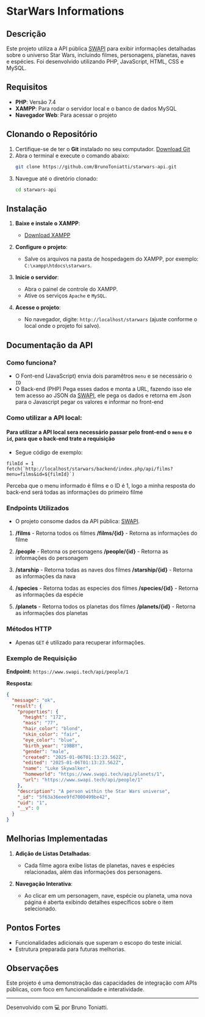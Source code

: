 # StarWars Informations

## Descrição
Este projeto utiliza a API pública [SWAPI](https://www.swapi.tech/api/) para exibir informações detalhadas sobre o universo Star Wars, incluindo filmes, personagens, planetas, naves e espécies. Foi desenvolvido utilizando PHP, JavaScript, HTML, CSS e MySQL.

## Requisitos
- **PHP**: Versão 7.4
- **XAMPP**: Para rodar o servidor local e o banco de dados MySQL
- **Navegador Web**: Para acessar o projeto

## Clonando o Repositório
1. Certifique-se de ter o **Git** instalado no seu computador. [Download Git](https://git-scm.com/)
2. Abra o terminal e execute o comando abaixo:
   ```bash
   git clone https://github.com/BrunoToniatti/starwars-api.git
   ```
3. Navegue até o diretório clonado:
   ```bash
   cd starwars-api
   ```

## Instalação
1. **Baixe e instale o XAMPP**:
   - [Download XAMPP](https://www.apachefriends.org/index.html)
  
2. **Configure o projeto**:
   - Salve os arquivos na pasta de hospedagem do XAMPP, por exemplo: `C:\xampp\htdocs\starwars`.

3. **Inicie o servidor**:
   - Abra o painel de controle do XAMPP.
   - Ative os serviços `Apache` e `MySQL`.

4. **Acesse o projeto**:
   - No navegador, digite: `http://localhost/starwars` (ajuste conforme o local onde o projeto foi salvo).

## Documentação da API
### Como funciona?
- O Font-end (JavaScript) envia dois paramêtros `menu` e se necessário o `ID`
- O Back-end (PHP) Pega esses dados e monta a URL, fazendo isso ele tem acesso ao JSON da [SWAPI](https://www.swapi.tech/api/), ele pega os dados e retorna em Json para o Javascript pegar os valores e informar no front-end

### Como utilizar a API local:
#### Para utilizar a API local sera necessário passar pelo front-end o `menu` e o `id`, para que o back-end trate a requisição
- Segue código de exemplo:
```
filmId = 1
fetch(`http://localhost/starwars/backend/index.php/api/films?menu=films&id=${filmId}`)

```
Perceba que o menu informado é films e o ID é 1, logo a minha resposta do back-end será todas as informações do primeiro filme

### Endpoints Utilizados
- O projeto consome dados da API pública: [SWAPI](https://www.swapi.tech/api/).

1. **/films** - Retorna todos os filmes
   **/films/{id}** - Retorna as informações do filme

2. **/people** - Retorna os personagens
   **/people/{id}** - Retorna as informações do personagem

3. **/starship** - Retorna todas as naves dos filmes
   **/starship/{id}** - Retorna as informações da nava

4. **/species** - Retorna todas as especies dos filmes
   **/species/{id}** - Retorna as informações da espécie

5. **/planets** - Retorna todos os planetas dos filmes
   **/planets/{id}** - Retorna as informações dos planetas 


### Métodos HTTP
- Apenas `GET` é utilizado para recuperar informações.

### Exemplo de Requisição
**Endpoint:** `https://www.swapi.tech/api/people/1`

**Resposta:**
```json
{
  "message": "ok",
  "result": {
    "properties": {
      "height": "172",
      "mass": "77",
      "hair_color": "blond",
      "skin_color": "fair",
      "eye_color": "blue",
      "birth_year": "19BBY",
      "gender": "male",
      "created": "2025-01-06T01:13:23.562Z",
      "edited": "2025-01-06T01:13:23.562Z",
      "name": "Luke Skywalker",
      "homeworld": "https://www.swapi.tech/api/planets/1",
      "url": "https://www.swapi.tech/api/people/1"
    },
    "description": "A person within the Star Wars universe",
    "_id": "5f63a36eee9fd7000499be42",
    "uid": "1",
    "__v": 0
  }
}
```

## Melhorias Implementadas
1. **Adição de Listas Detalhadas**:
   - Cada filme agora exibe listas de planetas, naves e espécies relacionadas, além das informações dos personagens.

2. **Navegação Interativa**:
   - Ao clicar em um personagem, nave, espécie ou planeta, uma nova página é aberta exibindo detalhes específicos sobre o item selecionado.

## Pontos Fortes
- Funcionalidades adicionais que superam o escopo do teste inicial.
- Estrutura preparada para futuras melhorias.

## Observações
Este projeto é uma demonstração das capacidades de integração com APIs públicas, com foco em funcionalidade e interatividade.

---

Desenvolvido com 💻 por Bruno Toniatti.
